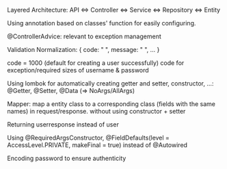Layered Architecture: API <=> Controller <=> Service <=> Repository <=> Entity

Using annotation based on classes' function for easily configuring.

@ControllerAdvice: relevant to exception management

Validation Normalization:
{
    code: " ",
    message: " ",
    ...
}

code = 1000 (default for creating a user successfully)
code for exception/required sizes of username & password

Using lombok for automatically creating getter and setter, constructor, ...: @Getter, @Setter, @Data (=> NoArgs/AllArgs)

Mapper: map a entity class to a corresponding class (fields with the same names) in request/response. without using constructor + setter

Returning userresponse instead of user

Using @RequiredArgsConstructor, @FieldDefaults(level = AccessLevel.PRIVATE, makeFinal = true) instead of @Autowired

Encoding password to ensure authenticity
